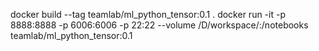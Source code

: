 docker build --tag teamlab/ml_python_tensor:0.1 .
docker run -it -p 8888:8888 -p 6006:6006 -p 22:22 --volume /D/workspace/:/notebooks teamlab/ml_python_tensor:0.1